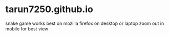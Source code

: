 # tarun7250.github.io
snake game
works best on mozilla firefox on desktop or laptop
zoom out in mobile for best view
